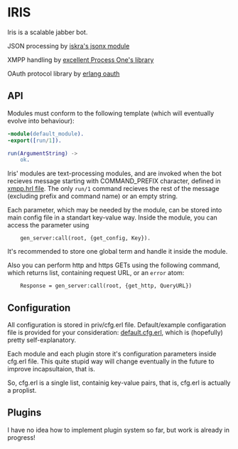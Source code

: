 IRIS
====

Iris is a scalable jabber bot.

JSON processing by [iskra's jsonx module](https://github.com/iskra/jsonx)

XMPP handling by [excellent Process One's library](http://processone.github.com/exmpp/)

OAuth protocol library by [erlang oauth](https://github.com/tim/erlang-oauth)

API
---

Modules must conform to the following template (which will eventually evolve into behaviour):

```erlang
-module(default_module).
-export([run/1]).

run(ArgumentString) ->
    ok.
```

Iris' modules are text-processing modules, and are invoked when the bot recieves message starting with COMMAND_PREFIX character, defined in [xmpp.hrl file](https://github.com/taptap/iris/blob/master/include/xmpp.hrl). The only `run/1` command recieves the rest of the message (excluding prefix and command name) or an empty string. 

Each parameter, which may be needed by the module, can be stored into main config file in a standart key-value way. Inside the module, you can access the parameter using

     	gen_server:call(root, {get_config, Key}).

It's recommended to store one global term and handle it inside the module.

Also you can perform http and https GETs using the following command, which returns list, containing request URL, or an `error` atom:

     	Response = gen_server:call(root, {get_http, QueryURL})

Configuration
-------------

All configuration is stored in priv/cfg.erl file. Default/example configaration file is provided for your consideration: [default.cfg.erl](https://github.com/taptap/iris/blob/master/priv/default.cfg.erl), which is (hopefully) pretty self-explanatory.

Each module and each plugin store it's configuration parameters inside cfg.erl file. This quite stupid way will change eventually in the future to improve incapsultaion, that is.

So, cfg.erl is a single list, containig key-value pairs, that is, cfg.erl is actually a proplist.

Plugins
-------

I have no idea how to implement plugin system so far, but work is already in progress!